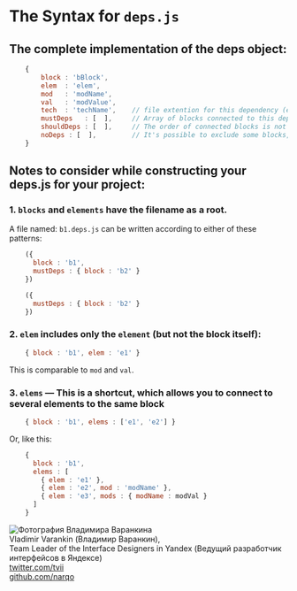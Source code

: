 # The Syntax for `deps.js`

## The complete implementation of the deps object:

```js
    {
        block : 'bBlock',
        elem  : 'elem',
        mod   : 'modName',
        val   : 'modValue',
        tech  : 'techName',    // file extention for this dependency (e.g. if javaScript `tech : '.js'`)
        mustDeps   : [  ],     // Array of blocks connected to this dependency
        shouldDeps : [  ],     // The order of connected blocks is not important (important that they connect)
        noDeps : [  ],         // It's possible to exclude some blocks, for example: `[ 'i-bem__dom_init_auto' ]`
    }
```

## Notes to consider while constructing your deps.js for your project:

### 1. `blocks` and `elements` have the filename as a root.

A file named: `b1.deps.js` can be written according to either of these patterns:

```js
    ({
      block : 'b1',
      mustDeps : { block : 'b2' }
    })

    ({
      mustDeps : { block : 'b2' }
    })
```

### 2. `elem` includes **only** the `element` (but not the block itself):

```js
    { block : 'b1', elem : 'e1' }
```

This is comparable to `mod` and `val`.

### 3. `elems` — This is a shortcut, which allows you to connect to several elements to the same block

```js
    { block : 'b1', elems : ['e1', 'e2'] }
```

Or, like this:

```js
    {
      block : 'b1',
      elems : [
        { elem : 'e1' },
        { elem : 'e2', mod : 'modName' },
        { elem : 'e3', mods : { modName : modVal }
      ]
    }
```

<!--(Begin) Article author block-->
<div class="article-author">
    <div class="article-author__photo">
        <img class="article-author__pictures" src="http://img-fotki.yandex.ru/get/6434/51437929.0/0_bfef0_5d9cdb30_M.jpg" alt="Фотография Владимира Варанкина">
    </div>
    <div class="article-author__info">
        <div class="article-author__row">
             <span class="article-author__name">Vladimir Varankin (Владимир Варанкин),
        </div>
        <div class="article-author__row">
            Team Leader of the Interface Designers in Yandex (Ведущий разработчик интерфейсов в Яндексе)
        </div>
        <div class="article-author__row">
             <a class="article-author__social-icon b-link" target="_blank" href="http://twitter.com/tvii">twitter.com/tvii</a>
        </div>
        <div class="article-author__row">
             <a class="article-author__social-icon b-link" target="_blank" href="http://github.com/narqo">github.com/narqo</a>
        </div>
    </div>
</div>
<!--(End) Article author block-->

